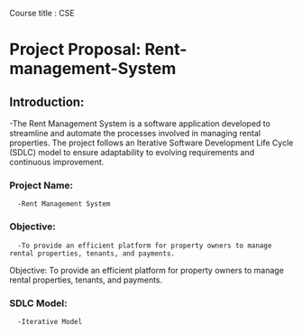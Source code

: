 Course title : CSE
# Project Proposal: Rent-management-System 
## Introduction:
   -The Rent Management System is a software application developed to streamline and automate the processes involved in managing rental properties. The project follows an Iterative Software Development Life Cycle (SDLC) model to ensure adaptability to evolving requirements and continuous improvement.
   ### Project Name: 
      -Rent Management System
   ### Objective: 
      -To provide an efficient platform for property owners to manage rental properties, tenants, and payments.
Objective: To provide an efficient platform for property owners to manage rental properties, tenants, and payments.
   ### SDLC Model: 
      -Iterative Model 
##
